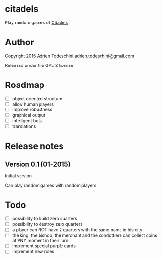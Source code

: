 citadels
=============
Play random games of [Citadels](http://en.wikipedia.org/wiki/Citadels_(card_game))

Author
==================
Copyright 2015 Adrien Todeschini <adrien.todeschini@gmail.com>

Released under the GPL-2 license

Roadmap
========
- [ ] object oriented structure
- [ ] allow human players
- [ ] improve robustness
- [ ] graphical output
- [ ] intelligent bots
- [ ] translations

Release notes
==================
Version 0.1 (01-2015)
---------------------
Initial version

Can play random games with random players

Todo
==================
- [ ] possibility to build zero quarters
- [ ] possibility to destroy zero quarters
- [ ] a player can NOT have 2 quarters with the same name in his city
- [ ] the king, the bishop, the merchant and the condottiere can collect coins
  at ANY moment in their turn
- [ ] implement special purple cards
- [ ] implement new roles
